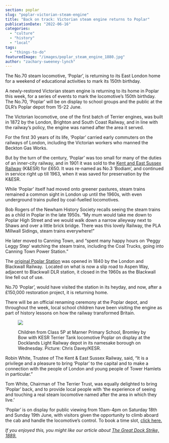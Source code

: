 ```yaml
---
section: poplar
slug: "poplar-victorian-steam-engine"
title: "Back on track: Victorian steam engine returns to Poplar"
publicationDate: "2022-06-16"
categories: 
  - "culture"
  - "history"
  - "local"
tags: 
  - "things-to-do"
featuredImage: "/images/poplar_steam_engine_1880.jpg"
author: "zachary-sweeney-lynch"
---
```


The No.70 steam locomotive, ‘Poplar’, is returning to its East London home for a weekend of educational activities to mark its 150th birthday.

A newly-restored Victorian steam engine is returning to its home in Poplar this week, for a series of events to mark the locomotive’s 150th birthday. The No.70, ‘Poplar’ will be on display to school groups and the public at the DLR’s Poplar depot from 15-22 June.

The Victorian locomotive, one of the first batch of Terrier engines, was built in 1872 by the London, Brighton and South Coast Railway, and in line with the railway’s policy, the engine was named after the area it served.

For the first 30 years of its life, ‘Poplar’ carried early commuters on the railways of London, including the Victorian workers who manned the Beckton Gas Works.

But by the turn of the century, ‘Poplar’ was too small for many of the duties of an inner-city railway, and in 1901 it was sold to the [Kent and East Sussex Railway](https://kesr.org.uk/) (K&ESR) for £650. It was re-named as No.3 ‘Bodiam’, and continued in service right up till 1963, when it was saved for preservation by the K&ESR.

While ‘Poplar’ itself had moved onto greener pastures, steam trains remained a common sight in London up until the 1960s, with even underground trains pulled by coal-fuelled locomotives. 

Bob Rogers of the Newham History Society recalls seeing the steam trains as a child in Poplar in the late 1950s. “My mum would take me down to Poplar High Street and we would walk down a narrow alleyway next to Shaws and over a little brick bridge. There was this lovely Railway, the PLA Millwall Sidings, steam trains everywhere!”

He later moved to Canning Town, and “spent many happy hours on ‘Peggy Leggy Step’ watching the steam trains, including the Coal Trucks, going into Canning Town Power Station.”

The [original Poplar Station](http://disused-stations.org.uk/p/poplar/index.shtml) was opened in 1840 by the London and Blackwall Railway.  Located on what is now a slip road to Aspen Way, adjacent to Blackwall DLR station, it closed in the 1960s as the Blackwall line fell out of use.

No.70 ‘Poplar’, would have visited the station in its heyday, and now, after a £150,000 restoration project, it is returning home. 

There will be an official renaming ceremony at the Poplar depot, and throughout the week, local school children have been visiting the engine as part of history lessons on how the railway transformed Britain.

<figure>

![](/images/CD-POPLARINPOPLAR-15_06_22-CD127-1024x683.jpg)

<figcaption>

Children from Class 5P at Marner Primary School, Bromley by Bow with KESR Terrier Tank locomotive Poplar on display at the Docklands Light Railway depot in its namesake borough on Wednesday. Picture: Chris Davey/KESR.

</figcaption>

</figure>

Robin White, Trustee of The Kent & East Sussex Railway, said, “It is a privilege and a pleasure to bring ‘Poplar’ to the capital and to make a connection with the people of London and young people of Tower Hamlets in particular.”

Tom White, Chairman of The Terrier Trust, was equally delighted to bring ‘Poplar’ back, and to provide local people with ‘the experience of seeing and touching a real steam locomotive named after the area in which they live.’

‘Poplar’ is on display for public viewing from 10am-4pm on Saturday 18th and Sunday 19th June, with visitors given the opportunity to climb aboard the cab and handle the locomotive’s control. To book a time slot, [click here.](https://shop.myonlinebooking.co.uk/kesr/buyavail.aspx?tid=62)

_If you enjoyed this, you might like our article about [The Great Dock Strike, 1889.](https://poplarlondon.co.uk/great-dock-strike-london/)_
